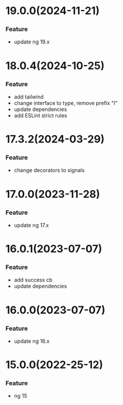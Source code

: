# 19.0.0(2024-11-21)

### Feature

-   update ng 19.x

# 18.0.4(2024-10-25)

### Feature

-   add tailwind
-   change interface to type, remove prefix "I"
-   update dependencies
-   add ESLint strict rules

# 17.3.2(2024-03-29)

### Feature

-   change decorators to signals

<a name="16.0.0"></a>

# 17.0.0(2023-11-28)

### Feature

-   update ng 17.x

<a name="16.0.0"></a>

# 16.0.1(2023-07-07)

### Feature

-   add success cb
-   update dependencies

# 16.0.0(2023-07-07)

### Feature

-   update ng 16.x

<a name="16.0.0"></a>

# 15.0.0(2022-25-12)

### Feature

-   ng 15

<a name="15.0.0"></a>
